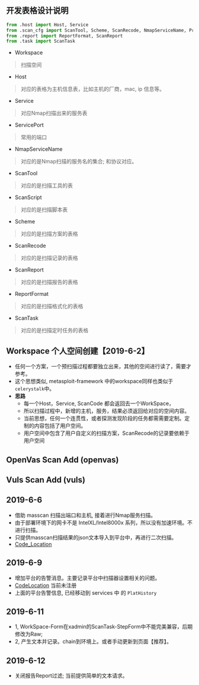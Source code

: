 ## 开发表格设计说明

```python 
from .host import Host, Service
from .scan_cfg import ScanTool, Scheme, ScanRecode, NmapServiceName, Protocol
from .report import ReportFormat, ScanReport
from .task import ScanTask
```

- Workspace
> 扫描空间

- Host
> 对应的表格为主机信息表，比如主机的厂商，mac, ip 信息等。

- Service
> 对应Nmap扫描出来的服务表

- ServicePort
> 常用的端口

- NmapServiceName
> 对应的是Nmap扫描的服务名的集合; 和协议对应。

- ScanTool
> 对应的是扫描工具的表

- ScanScript
> 对应的是扫描脚本表

- Scheme
> 对应的是扫描方案的表格

- ScanRecode
> 对应的是扫描记录的表格

- ScanReport 
> 对应的是扫描报告的表格

- ReportFormat
> 对应的是扫描格式化的表格

- ScanTask
> 对应的是扫描定时任务的表格

## Workspace 个人空间创建【2019-6-2】
- 任何一个方案，一个预扫描过程都要独立出来，其他的空间进行读了，需要才参考。
- 这个思想类似, metasploit-framework 中的workspace同样也类似于 `celerystalk`中。
- **思路**
  - 每一个Host，Service, ScanCode 都会返回去一个WorkSpace，
  - 所以扫描过程中，新增的主机，服务，结果必须返回给对应的空间内容。
  - 当前思想，任何一个连贯性，或者探测发现阶段的任务都需需要定制。定制的内容包括了用户空间。
  - 用户空间中包含了用户自定义的扫描方案，ScanRecode的记录要依赖于用户空间

## OpenVas Scan Add (openvas)

## Vuls Scan Add (vuls)


## 2019-6-6
- 借助 masscan 扫描出端口和主机, 接着进行Nmap服务扫描。
- 由于部署环境下的网卡不是 IntelXL/Intel8000x 系列，所以没有加速环境。不进行扫描。
- 只提供masscan扫描结果的json文本导入到平台中，再进行二次扫描。
- [Code_Location](./api/mudules/scan_v2/upgrade/masscan.py)

## 2019-6-9
- 增加平台的告警消息。主要记录平台中扫描器设置相关的问题。
- [CodeLocation](./models/audit.py) 当前未注册
- 上面的平台告警信息, 已经移动到 services 中 的 `PlatHistory`

## 2019-6-11
- 1, WorkSpace-Form在xadmin的ScanTask-StepForm中不能完美兼容，后期修改为Raw;
- 2, 产生文本并记录。chain到环境上。或者手动更新到页面【推荐】。

## 2019-6-12
- 关闭报告Report过滤; 当前提供简单的文本请求。

